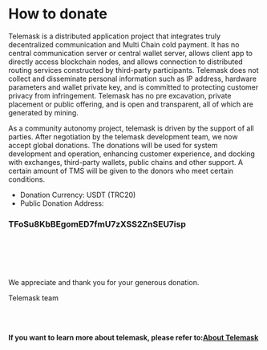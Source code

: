 # How to donate #

Telemask is a distributed application project that integrates truly decentralized communication and Multi Chain cold payment. It has no central communication server or central wallet server, allows client app to directly access blockchain nodes, and allows connection to distributed routing services constructed by third-party participants. Telemask does not collect and disseminate personal information such as IP address, hardware parameters and wallet private key, and is committed to protecting customer privacy from infringement. Telemask has no pre excavation, private placement or public offering, and is open and transparent, all of which are generated by mining.

As a community autonomy project, telemask is driven by the support of all parties. After negotiation by the telemask development team, we now accept global donations. The donations will be used for system development and operation, enhancing customer experience, and docking with exchanges, third-party wallets, public chains and other support. A certain amount of TMS will be given to the donors who meet certain conditions.

* Donation Currency: USDT (TRC20)
* Public Donation Address:  
 ### TFoSu8KbBEgomED7fmU7zXSS2ZnSEU7isp
    
    
<br/>
<br/>
<br/>
<br/>
 
We appreciate and thank you for your generous donation.

Telemask team



<br/>
<br/>

**If you want to learn more about telemask, please refer to:[About Telemask](https://github.com/telemaskio/telemaskio/blob/main/abouttelemask.md)**
